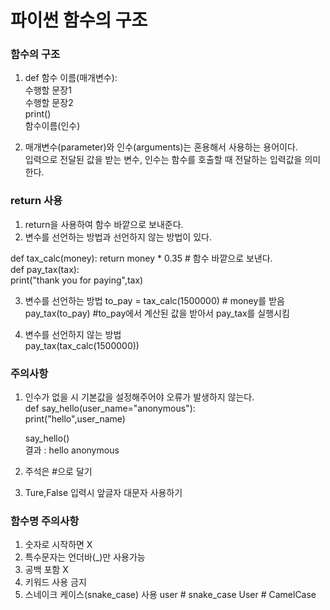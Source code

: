 # 파이썬 함수의 구조

### 함수의 구조

1. def 함수 이름(매개변수):<br/>
   수행할 문장1<br/>
   수행할 문장2<br/>
   print()<br/>
   함수이름(인수)

2. 매개변수(parameter)와 인수(arguments)는 혼용해서 사용하는 용어이다.<br/>
   입력으로 전달된 값을 받는 변수, 인수는 함수를 호출할 때 전달하는 입력값을 의미한다.

### return 사용

1. return을 사용하여 함수 바깥으로 보내준다.
2. 변수를 선언하는 방법과 선언하지 않는 방법이 있다.

def tax_calc(money):
return money \* 0.35 # 함수 바깥으로 보낸다.<br/>
def pay_tax(tax):<br/>
print("thank you for paying",tax)

3. 변수를 선언하는 방법
   to_pay = tax_calc(1500000) # money를 받음<br/>
   pay_tax(to_pay) #to_pay에서 계산된 값을 받아서 pay_tax를 실행시킴

4. 변수를 선언하지 않는 방법<br/>
   pay_tax(tax_calc(1500000))

### 주의사항

1. 인수가 없을 시 기본값을 설정해주어야 오류가 발생하지 않는다.<br/>
   def say_hello(user_name="anonymous"):<br/>
   print("hello",user_name)<br/>

   say_hello()<br/>
   결과 : hello anonymous

2. 주석은 #으로 달기

3. Ture,False 입력시 앞글자 대문자 사용하기

### 함수명 주의사항

1. 숫자로 시작하면 X
2. 특수문자는 언더바(\_)만 사용가능
3. 공백 포함 X
4. 키워드 사용 금지
5. 스네이크 케이스(snake_case) 사용
   user # snake_case
   User # CamelCase
